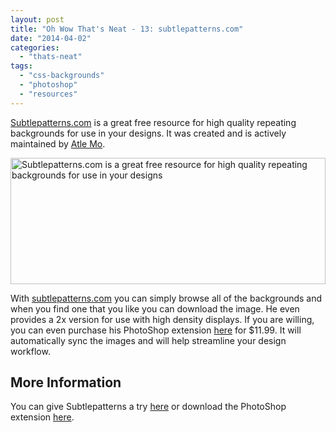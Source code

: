 ```yaml
---
layout: post
title: "Oh Wow That's Neat - 13: subtlepatterns.com"
date: "2014-04-02"
categories: 
  - "thats-neat"
tags: 
  - "css-backgrounds"
  - "photoshop"
  - "resources"
---
```


<p class="intro"><a href="http://subtlepatterns.com" target="_blank"><span class="dropcap">S</span>ubtlepatterns.com</a> is a great free resource for high quality repeating backgrounds for use in your designs. It was created and is actively maintained by <a href="http://www.atlemo.com/" target="_blank">Atle Mo</a>.</p>

<a href="http://subtlepatterns.com" style="display: block;"><img width="640" height="202" src="../../assets/img/content/uploads/2014/subtle-patterns-1024x323.jpg" alt="Subtlepatterns.com is a great free resource for high quality repeating backgrounds for use in your designs" style="display: block; width: 100%;"></a>

With [subtlepatterns.com](http://subtlepatterns.com) you can simply browse all of the backgrounds and when you find one that you like you can download the image. He even provides a 2x version for use with high density displays. If you are willing, you can even purchase his PhotoShop extension [here](http://plugin.subtlepatterns.com/) for $11.99. It will automatically sync the images and will help streamline your design workflow.

## More Information

You can give Subtlepatterns a try [here](http://subtlepatterns.com) or download the PhotoShop extension [here](http://plugin.subtlepatterns.com/).
